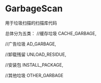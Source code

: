 # GarbageScan
用于垃圾扫描的扫描库代码

总体分为五类：
//缓存垃圾
CACHE_GARBAGE,

//广告垃圾
AD_GARBAGE,

//卸载残留
UNLOAD_RESIDUE,

//安装包
INSTALL_PACKAGE,

//其他垃圾
OTHER_GARBAGE
